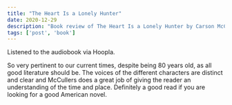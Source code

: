 ```yaml
---
title: "The Heart Is a Lonely Hunter"
date: 2020-12-29
description: "Book review of The Heart Is a Lonely Hunter by Carson McCullers"
tags: ['post', 'book']
---
```

Listened to the audiobook via Hoopla.

So very pertinent to our current times, despite being 80 years old, as all good
literature should be. The voices of the different characters are distinct and clear 
and McCullers does a great job of giving the reader an understanding of the time and place.
Definitely a good read if you are looking for a good American novel. 
